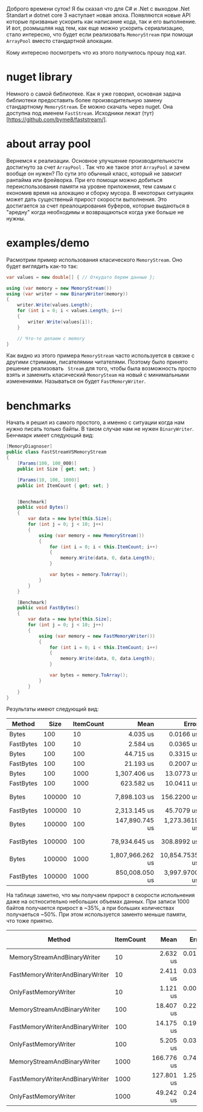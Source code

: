 Доброго времени суток! 
Я бы сказал что для C# и .Net с выходом .Net Standart и dotnet core 3 наступает новая эпоха. Появляются новые API которые призваные ускорить как написание кода, так и его выполнение. И вот, розмышляя над тем, как еще можно ускорить сериализацию, стало интересно, что будет если реализовать ``` MemoryStream ``` при помощи ``` ArrayPool ``` вместо стандартной алокации.

Кому интересно посмотреть что из этого получилось прошу под кат.

<cut />

# nuget library

Немного о самой библиотеке. Как я уже говорил, основная задача библиотеки предоставить более производительную замену стандартному ``` MemoryStream ```.
Ее можно скачать через nuget. Она доступна под именем ``` FastStream ```.
Исходники лежат (тут)[https://github.com/byme8/faststream/].

# about array pool

Вернемся к реализации. Основное улучшение производительности достигнуто за счет ``` ArrayPool ``` . Так что же такое этот ``` ArrayPool ``` и зачем вообще он нужен? По сути это обычный класс, который не зависит рантайма или фрейворка. При его помощи можно добиться переиспользования памяти на уровне приложения, тем самым с економив время на алокацию и сборку мусора. В некоторых ситуациях может дать существеный прирост скорости выполнения. Это достигается за счет преалоцирования буферов, которые выдаються в "аредну" когда необходимы и возвращаються когда уже больше не нужны.

# examples/demo

Расмотрим пример использования класического ``` MemoryStream ```. Оно будет виглядить как-то так:

``` cs
var values = new double[] { // Откудато берем данные };

using (var memory = new MemoryStream())
using (var writer = new BinaryWriter(memory))
{
    writer.Write(values.Length);
    for (int i = 0; i < values.Length; i++)
    {
        writer.Write(values[i]);
    }

    // Что-то делаем с memory
}
```

Как видно из этого примера ``` MemoryStream ``` часто используется в связке с другими стримами, писателямии читателями. Поэтому было принято решение реализовать ``` Stream``` для того, чтобы была возможность просто взять и заменить класический ``` MemorySteam ``` на новый с минимальными изменениями. Называться он будет ``` FastMemoryWriter ```.

# benchmarks

Начать я решил из самого простого, а именно с ситуации когда нам нужно писать только байты. В таком случае нам не нужен ``` BinaryWriter ```. 
Бенчмарк имеет следующий вид:

``` cs
[MemoryDiagnoser]
public class FastStreamVSMemoryStream
{
    [Params(100, 100_000)]
    public int Size { get; set; }

    [Params(10, 100, 1000)]
    public int ItemCount { get; set; }


    [Benchmark]
    public void Bytes()
    {
        var data = new byte[this.Size];
        for (int j = 0; j < 10; j++)
        {
            using (var memory = new MemoryStream())
            {
                for (int i = 0; i < this.ItemCount; i++)
                {
                    memory.Write(data, 0, data.Length);
                }

                var bytes = memory.ToArray();
            }
        }
    }

    [Benchmark]
    public void FastBytes()
    {
        var data = new byte[this.Size];
        for (int j = 0; j < 10; j++)
        {
            using (var memory = new FastMemoryWriter())
            {
                for (int i = 0; i < this.ItemCount; i++)
                {
                    memory.Write(data, 0, data.Length);
                }

                var bytes = memory.ToArray();
            }
        }
    }
}
```

Результаты имеют следующий вид:

|    Method |   Size | ItemCount |             Mean |          Error |        StdDev |      Gen 0 |      Gen 1 |      Gen 2 |     Allocated |
|---------- |------- |---------- |-----------------:|---------------:|--------------:|-----------:|-----------:|-----------:|--------------:|
|     Bytes |    100 |        10 |         4.035 us |      0.0166 us |     0.0139 us |     7.0801 |          - |          - |      29.03 KB |
| FastBytes |    100 |        10 |         2.584 us |      0.0365 us |     0.0305 us |     2.6398 |          - |          - |      10.83 KB |
|     Bytes |    100 |       100 |        44.715 us |      0.3315 us |     0.3101 us |   101.9897 |          - |          - |     417.86 KB |
| FastBytes |    100 |       100 |        21.193 us |      0.2007 us |     0.1779 us |    24.0784 |          - |          - |      98.72 KB |
|     Bytes |    100 |      1000 |     1,307.406 us |     13.0773 us |    12.2325 us |   712.8906 |   712.8906 |   712.8906 |    3537.47 KB |
| FastBytes |    100 |      1000 |       623.582 us |     10.0411 us |     8.3848 us |   311.5234 |   311.5234 |   311.5234 |     977.63 KB |
|     Bytes | 100000 |        10 |     7,898.103 us |    156.2200 us |   197.5682 us |  8156.2500 |  8156.2500 |  8156.2500 |   40143.49 KB |
| FastBytes | 100000 |        10 |     2,313.145 us |     45.7079 us |    66.9981 us |  1984.3750 |  1980.4688 |  1980.4688 |    9871.03 KB |
|     Bytes | 100000 |       100 |   147,890.745 us |  1,273.3619 us | 1,128.8021 us |  9000.0000 |  9000.0000 |  9000.0000 |  346780.31 KB |
| FastBytes | 100000 |       100 |    78,934.645 us |    308.8992 us |   288.9445 us |  1428.5714 |  1428.5714 |  1428.5714 |   97754.87 KB |
|     Bytes | 100000 |      1000 | 1,807,966.262 us | 10,854.7535 us | 9,064.2108 us | 22000.0000 | 22000.0000 | 22000.0000 | 2975687.13 KB |
| FastBytes | 100000 |      1000 |   850,008.050 us |  3,997.9700 us | 3,544.0963 us |          - |          - |          - |  976661.12 KB |

На таблице заметно, что мы получаем прирост в скорости испольнения даже на остносительно небольших объемах данных. При записи 1000 байтов получается прирост в ~35%, а при больших количествах получаеться ~50%.
При этом используется заменто меньше памяти, что тоже приятно.


|                          Method | ItemCount |       Mean |     Error |    StdDev |   Gen 0 | Gen 1 | Gen 2 | Allocated |
|-------------------------------- |---------- |-----------:|----------:|----------:|--------:|------:|------:|----------:|
|     MemoryStreamAndBinaryWriter |        10 |   2.632 us | 0.0116 us | 0.0109 us |  1.4648 |     - |     - |   6.02 KB |
| FastMemoryWriterAndBinaryWriter |        10 |   2.411 us | 0.0347 us | 0.0341 us |  0.8011 |     - |     - |   3.28 KB |
|            OnlyFastMemoryWriter |        10 |   1.121 us | 0.0061 us | 0.0054 us |  0.4177 |     - |     - |   1.72 KB |
|     MemoryStreamAndBinaryWriter |       100 |  18.407 us | 0.2236 us | 0.1867 us |  6.9580 |     - |     - |  28.52 KB |
| FastMemoryWriterAndBinaryWriter |       100 |  14.175 us | 0.1982 us | 0.1757 us |  2.5024 |     - |     - |  10.31 KB |
|            OnlyFastMemoryWriter |       100 |   5.205 us | 0.0373 us | 0.0311 us |  2.1286 |     - |     - |   8.75 KB |
|     MemoryStreamAndBinaryWriter |      1000 | 166.776 us | 0.7487 us | 0.6637 us | 58.3496 |     - |     - | 239.53 KB |
| FastMemoryWriterAndBinaryWriter |      1000 | 127.801 us | 1.2563 us | 1.1751 us | 19.5313 |     - |     - |  80.63 KB |
|            OnlyFastMemoryWriter |      1000 |  49.242 us | 0.2441 us | 0.2284 us | 19.2261 |     - |     - |  79.06 KB |

